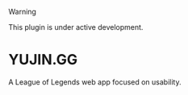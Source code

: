 > [!WARNING]
> This plugin is under active development.

# YUJIN.GG

A League of Legends web app focused on usability.
